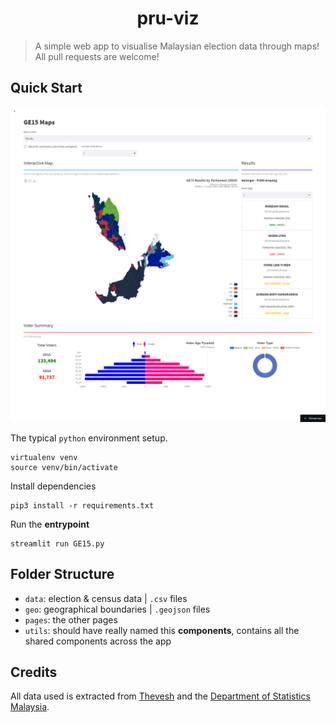<h1 align="center" >pru-viz</h1>

 > A simple web app to visualise Malaysian election data through maps! All pull requests are welcome!

## Quick Start

<p align="center">
    <img src="./public/pru-viz.png" alt="pru-viz">
</p>

The typical `python` environment setup.

```
virtualenv venv
source venv/bin/activate
```

Install dependencies

```
pip3 install -r requirements.txt
```

Run the **entrypoint**

```
streamlit run GE15.py
```

## Folder Structure

- `data`: election & census data | `.csv` files
- `geo`: geographical boundaries | `.geojson` files
-  `pages`: the other pages
- `utils`: should have really named this **components**, contains all the shared components across the app
## Credits

All data used is extracted from [Thevesh](https://github.com/Thevesh/analysis-election-msia) and the [Department of Statistics Malaysia](https://github.com/dosm-malaysia/dataopen). 